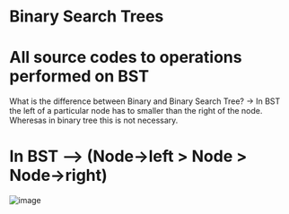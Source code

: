# Binary Search Trees
# All source codes to operations performed on BST

What is the difference between Binary and Binary Search Tree?
-> In BST the left of a particular node has to smaller than the right of the node. Wheresas in binary tree this is not necessary.
# In BST --> (Node->left > Node > Node->right)
![image](https://user-images.githubusercontent.com/83713146/134126265-7c14b586-7846-4b99-aa7a-5353f99a30ab.png)

